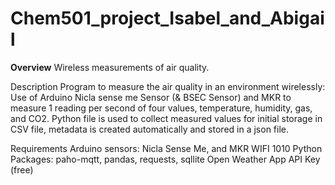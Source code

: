 # Chem501_project_Isabel_and_Abigail
**Overview**
Wireless measurements of air quality.


Description
Program to measure the air quality in an environment wirelessly: Use of Arduino Nicla sense me Sensor (& BSEC Sensor) and MKR to measure 1 reading per second of four values, temperature, humidity, gas, and CO2. Python file is used to collect measured values for initial storage in CSV file, metadata is created automatically and stored in a json file.


Requirements
Arduino sensors: Nicla Sense Me, and MKR WIFI 1010
Python Packages: paho-mqtt, pandas, requests, sqllite
Open Weather App API Key (free)

